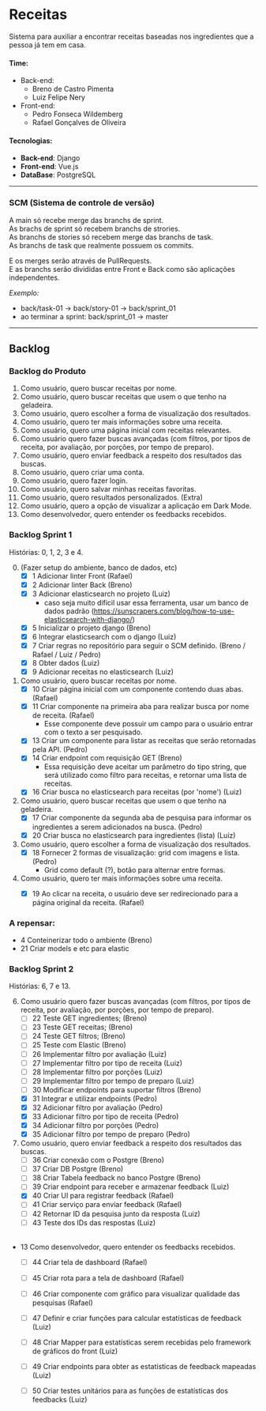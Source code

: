 # Receitas
Sistema para auxiliar a encontrar receitas baseadas nos ingredientes que a pessoa já tem em casa.

#### Time:
* Back-end:
    * Breno de Castro Pimenta
    * Luiz Felipe Nery 
* Front-end:
    * Pedro Fonseca Wildemberg
    * Rafael Gonçalves de Oliveira

#### Tecnologias:
* **Back-end**: Django
* **Front-end**: Vue.js
* **DataBase**: PostgreSQL


---
### SCM (Sistema de controle de versão)
A main só recebe merge das branchs de sprint.<br>
As brachs de sprint só recebem branchs de strories.<br>
As branchs de stories só recebem merge das branchs de task.<br>
As branchs de task que realmente possuem os commits. <br>

E os merges serão através de PullRequests.<br>
E as branchs serão divididas entre Front e Back como são aplicações independentes.

*Exemplo:*
- back/task-01 -> back/story-01 -> back/sprint_01
- ao terminar a sprint: back/sprint_01 -> master

---

## Backlog

### Backlog do Produto

1. Como usuário, quero buscar receitas por nome.
2. Como usuário, quero buscar receitas que usem o que tenho na geladeira.
3. Como usuário, quero escolher a forma de visualização dos resultados.
4. Como usuário, quero ter mais informações sobre uma receita.
5. Como usuário, quero uma página inicial com receitas relevantes.
6. Como usuário quero fazer buscas avançadas (com filtros, por tipos de receita, por avaliação, por porções, por tempo de preparo).
7. Como usuário, quero enviar feedback a respeito dos resultados das buscas.
8. Como usuário, quero criar uma conta.
9. Como usuário, quero fazer login.
10. Como usuário, quero salvar minhas receitas favoritas.
11. Como usuário, quero resultados personalizados. (Extra)
12. Como usuário, quero a opção de visualizar a aplicação em Dark Mode.
13. Como desenvolvedor, quero entender os feedbacks recebidos.

### Backlog Sprint 1

Histórias: 0, 1, 2, 3 e 4.




0. (Fazer setup do ambiente, banco de dados, etc)
    - [x] 1 Adicionar linter Front (Rafael)
    - [x] 2 Adicionar linter Back (Breno)
    - [x] 3 Adicionar elasticsearch no projeto (Luiz)
      - caso seja muito difícil usar essa ferramenta, usar um banco de dados padrão (https://sunscrapers.com/blog/how-to-use-elasticsearch-with-django/)
    - [x] 5 Inicializar o projeto django (Breno)
    - [x] 6 Integrar elasticsearch com o django (Luiz)
    - [x] 7 Criar regras no repositório para seguir o SCM definido. (Breno / Rafael / Luiz / Pedro)
    - [x] 8 Obter dados (Luiz)
    - [x] 9 Adicionar receitas no elasticsearch (Luiz)
1. Como usuário, quero buscar receitas por nome.
    - [x] 10 Criar página inicial com um componente contendo duas abas. (Rafael)
    - [x] 11 Criar componente na primeira aba para realizar busca por nome de receita. (Rafael)
      - Esse componente deve possuir um campo para o usuário entrar com o texto a ser pesquisado.
    - [x] 13 Criar um componente para listar as receitas que serão retornadas pela API. (Pedro)
    - [x] 14 Criar endpoint com requisição GET (Breno)
      - Essa requisição deve aceitar um parâmetro do tipo string, que será utilizado como filtro para receitas, e retornar uma lista de receitas.
    - [x] 16 Criar busca no elasticsearch para receitas (por 'nome') (Luiz)
2. Como usuário, quero buscar receitas que usem o que tenho na geladeira. 
    - [x] 17 Criar componente da segunda aba de pesquisa para informar os ingredientes a serem adicionados na busca. (Pedro)
    - [x] 20 Criar busca no elasticsearch para ingredientes (lista) (Luiz)
3. Como usuário, quero escolher a forma de visualização dos resultados. 
    - [x] 18 Fornecer 2 formas de visualização: grid com imagens e lista. (Pedro)
      - Grid como default (?), botão para alternar entre formas.
4. Como usuário, quero ter mais informações sobre uma receita.
    - [x] 19 Ao clicar na receita, o usuário deve ser redirecionado para a página original da receita. (Rafael)



### A repensar:
- 4 Conteinerizar todo o ambiente (Breno)
- 21 Criar models e etc para elastic

### Backlog Sprint 2

Histórias: 6, 7 e 13.



6. Como usuário quero fazer buscas avançadas (com filtros, por tipos de receita, por avaliação, por porções, por tempo de preparo).
     - [ ] 22 Teste GET ingredientes; (Breno)
     - [ ] 23 Teste GET receitas; (Breno)
     - [ ] 24 Teste GET filtros; (Breno)
     - [ ] 25 Teste com Elastic (Breno)
     - [ ] 26 Implementar filtro por avaliação (Luiz)
     - [ ] 27 Implementar filtro por tipo de receita (Luiz)
     - [ ] 28 Implementar filtro por porções (Luiz)
     - [ ] 29 Implementar filtro por tempo de preparo (Luiz)
     - [ ] 30 Modificar endpoints para suportar filtros (Breno)
     - [x] 31 Integrar e utilizar endpoints (Pedro)
     - [x] 32 Adicionar filtro por avaliação (Pedro)
     - [x] 33 Adicionar filtro por tipo de receita (Pedro)
     - [x] 34 Adicionar filtro por porções (Pedro)
     - [x] 35 Adicionar filtro por tempo de preparo (Pedro)
7. Como usuário, quero enviar feedback a respeito dos resultados das buscas.
     - [ ] 36 Criar conexão com o Postgre (Breno)
     - [ ] 37 Criar DB Postgre (Breno)
     - [ ] 38 Criar Tabela feedback no banco Postgre (Breno)
     - [ ] 39 Criar endpoint para receber e armazenar feedback (Luiz)
     - [x] 40 Criar UI para registrar feedback (Rafael)
     - [ ] 41 Criar serviço para enviar feedback (Rafael)
     - [ ] 42 Retornar ID da pesquisa junto da resposta (Luiz)
     - [ ] 43 Teste dos IDs das respostas (Luiz)
   <br>
*  13  Como desenvolvedor, quero entender os feedbacks recebidos.
     - [ ] 44 Criar tela de dashboard (Rafael)
     - [ ] 45 Criar rota para a tela de dashboard (Rafael)
     - [ ] 46 Criar componente com gráfico para visualizar qualidade das pesquisas (Rafael)
     - [ ] 47 Definir e criar funções para calcular estatísticas de feedback (Luiz)
     - [ ] 48 Criar Mapper para estatísticas serem recebidas pelo framework de gráficos do front (Luiz)
     - [ ] 49 Criar endpoints para obter as estatísticas de feedback mapeadas (Luiz)
     - [ ] 50 Criar testes unitários para as funções de estatísticas dos feedbacks (Luiz)


